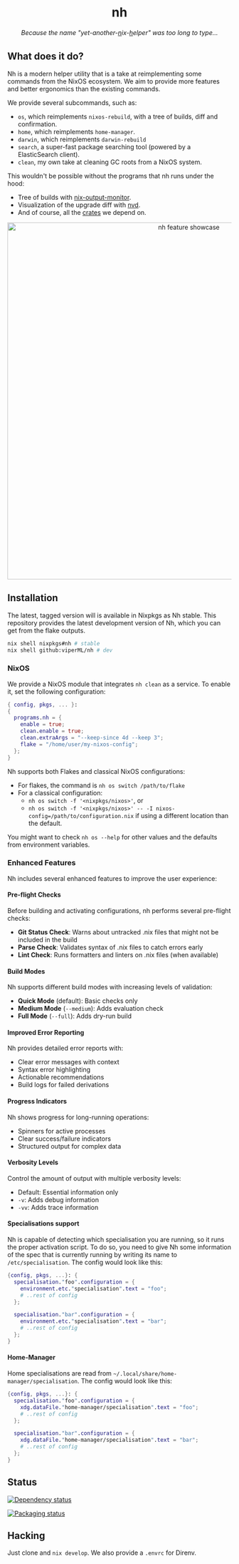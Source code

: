 <!-- markdownlint-disable no-inline-html -->
<h1 align="center">nh</h1>

<!-- markdownlint-disable line-length -->
<h6 align="center">Because the name "yet-another-<u>n</u>ix-<u>h</u>elper" was too long to type...</h1>

## What does it do?

[nix-output-monitor]: https://github.com/maralorn/nix-output-monitor
[nvd]: https://khumba.net/projects/nvd

Nh is a modern helper utility that is a take at reimplementing some commands
from the NixOS ecosystem. We aim to provide more features and better ergonomics
than the existing commands.

We provide several subcommands, such as:

- `os`, which reimplements `nixos-rebuild`, with a tree of builds, diff and
  confirmation.
- `home`, which reimplements `home-manager`.
- `darwin`, which reimplements `darwin-rebuild`
- `search`, a super-fast package searching tool (powered by a ElasticSearch
  client).
- `clean`, my own take at cleaning GC roots from a NixOS system.

This wouldn't be possible without the programs that nh runs under the hood:

- Tree of builds with [nix-output-monitor].
- Visualization of the upgrade diff with [nvd].
- And of course, all the [crates](./Cargo.toml) we depend on.

<p align="center">
  <img
    alt="nh feature showcase"
    src="./.github/screenshot.png"
    width="800px"
  >
</p>

## Installation

The latest, tagged version will is available in Nixpkgs as Nh stable. This
repository provides the latest development version of Nh, which you can get from
the flake outputs.

```sh
nix shell nixpkgs#nh # stable
nix shell github:viperML/nh # dev
```

### NixOS

We provide a NixOS module that integrates `nh clean` as a service. To enable it,
set the following configuration:

```nix
{ config, pkgs, ... }:
{
  programs.nh = {
    enable = true;
    clean.enable = true;
    clean.extraArgs = "--keep-since 4d --keep 3";
    flake = "/home/user/my-nixos-config";
  };
}
```

Nh supports both Flakes and classical NixOS configurations:

- For flakes, the command is `nh os switch /path/to/flake`
- For a classical configuration:
  - `nh os switch -f '<nixpkgs/nixos>'`, or
  - `nh os switch -f '<nixpkgs/nixos>' -- -I
  nixos-config=/path/to/configuration.nix`
    if using a different location than the default.

You might want to check `nh os --help` for other values and the defaults from
environment variables.

### Enhanced Features

Nh includes several enhanced features to improve the user experience:

#### Pre-flight Checks

Before building and activating configurations, nh performs several pre-flight checks:

- **Git Status Check**: Warns about untracked .nix files that might not be included in the build
- **Parse Check**: Validates syntax of .nix files to catch errors early
- **Lint Check**: Runs formatters and linters on .nix files (when available)

#### Build Modes

Nh supports different build modes with increasing levels of validation:

- **Quick Mode** (default): Basic checks only
- **Medium Mode** (`--medium`): Adds evaluation check
- **Full Mode** (`--full`): Adds dry-run build

#### Improved Error Reporting

Nh provides detailed error reports with:

- Clear error messages with context
- Syntax error highlighting
- Actionable recommendations
- Build logs for failed derivations

#### Progress Indicators

Nh shows progress for long-running operations:

- Spinners for active processes
- Clear success/failure indicators
- Structured output for complex data

#### Verbosity Levels

Control the amount of output with multiple verbosity levels:

- Default: Essential information only
- `-v`: Adds debug information
- `-vv`: Adds trace information

#### Specialisations support

Nh is capable of detecting which specialisation you are running, so it runs the
proper activation script. To do so, you need to give Nh some information of the
spec that is currently running by writing its name to `/etc/specialisation`. The
config would look like this:

```nix
{config, pkgs, ...}: {
  specialisation."foo".configuration = {
    environment.etc."specialisation".text = "foo";
    # ..rest of config
  };

  specialisation."bar".configuration = {
    environment.etc."specialisation".text = "bar";
    # ..rest of config
  };
}
```

#### Home-Manager

Home specialisations are read from `~/.local/share/home-manager/specialisation`.
The config would look like this:

```nix
{config, pkgs, ...}: {
  specialisation."foo".configuration = {
    xdg.dataFile."home-manager/specialisation".text = "foo";
    # ..rest of config
  };

  specialisation."bar".configuration = {
    xdg.dataFile."home-manager/specialisation".text = "bar";
    # ..rest of config
  };
}
```

## Status

[![Dependency status](https://deps.rs/repo/github/viperML/nh/status.svg)](https://deps.rs/repo/github/viperML/nh)

[![Packaging status](https://repology.org/badge/vertical-allrepos/nh.svg)](https://repology.org/project/unit/versions)

## Hacking

Just clone and `nix develop`. We also provide a `.envrc` for Direnv.
